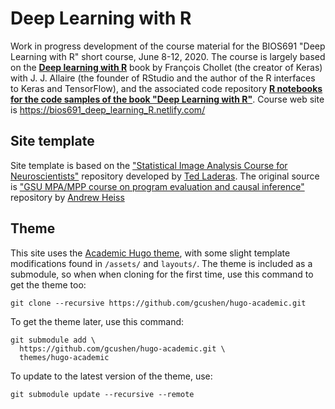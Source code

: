 # Deep Learning with R

Work in progress development of the course material for the BIOS691 "Deep Learning with R" short course, June 8-12, 2020. The course is largely based on the [**Deep learning with R**](https://www.manning.com/books/deep-learning-with-r) book by François Chollet (the creator of Keras) with J. J. Allaire (the founder of RStudio and the author of the R interfaces to Keras and TensorFlow), and the associated code repository [**R notebooks for the code samples of the book "Deep Learning with R"**](https://github.com/jjallaire/deep-learning-with-r-notebooks). Course web site is https://bios691_deep_learning_R.netlify.com/

## Site template

Site template is based on the ["Statistical Image Analysis Course for Neuroscientists"](https://github.com/laderast/stats_for_neuroscientists) repository developed by [Ted Laderas](https://laderast.github.io/). The original source is ["GSU MPA/MPP course on program evaluation and causal inference"](https://github.com/andrewheiss/evalsp20.classes.andrewheiss.com) repository by [Andrew Heiss](https://www.andrewheiss.com/)

## Theme

This site uses the [Academic Hugo theme](https://sourcethemes.com/academic/), with some slight template modifications found in `/assets/` and `layouts/`. The theme is included as a submodule, so when when cloning for the first time, use this command to get the theme too:

    git clone --recursive https://github.com/gcushen/hugo-academic.git

To get the theme later, use this command:

    git submodule add \
      https://github.com/gcushen/hugo-academic.git \
      themes/hugo-academic

To update to the latest version of the theme, use:

    git submodule update --recursive --remote
